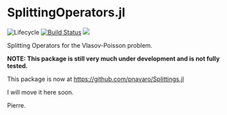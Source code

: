 # SplittingOperators.jl

![Lifecycle](https://img.shields.io/badge/lifecycle-experimental-orange.svg)<!--
![Lifecycle](https://img.shields.io/badge/lifecycle-maturing-blue.svg)
![Lifecycle](https://img.shields.io/badge/lifecycle-stable-green.svg)
![Lifecycle](https://img.shields.io/badge/lifecycle-retired-orange.svg)
![Lifecycle](https://img.shields.io/badge/lifecycle-archived-red.svg)
![Lifecycle](https://img.shields.io/badge/lifecycle-dormant-blue.svg) -->
[![Build Status](https://travis-ci.org/JuliaVlasov/SplittingOperators.jl.svg?branch=master)](https://travis-ci.org/JuliaVlasov/SplittingOperators.jl)
[![](https://img.shields.io/badge/docs-dev-blue.svg)](https://juliavlasov.github.io/SplittingOperators.jl/dev)

Splitting Operators for the Vlasov-Poisson problem.

**NOTE: This package is still very much under development and is not fully tested.**

This package is now at https://github.com/pnavaro/Splittings.jl

I will move it here soon.

Pierre.
